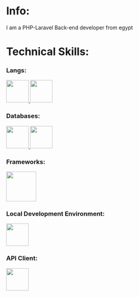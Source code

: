 <h1>Info:</h1>
<p>I am a PHP-Laravel Back-end developer from egypt</p>

<h1>Technical Skills:</h1>
<h3>Langs: </h3>
<a href="https://www.php.net/docs.php" target="__blank">
  <img src="https://pngimg.com/uploads/php/php_PNG35.png" width="60" height="60">
</a>
<a href="https://developer.mozilla.org/en-US/docs/Web/JavaScript" target="_blank">
  <img src="https://www.vectorlogo.zone/logos/javascript/javascript-icon.svg" width="60" height="60">
</a>

<h3>Databases: </h3>
<a href="https://www.mysql.com/" target="_blank">
  <img src="https://www.vectorlogo.zone/logos/mysql/mysql-official.svg" width="60" height="60">
</a>

<a href="https://sqlite.org/" target="_blank">
  <img src="https://www.vectorlogo.zone/logos/sqlite/sqlite-ar21.svg" width="60" height="60">
</a>

<h3>Frameworks: </h3>
<a href="https://laravel.com" target="_blank">
  <img src="https://www.logo.wine/a/logo/Laravel/Laravel-Logo.wine.svg" width="80" height="80">
</a>

<h3>Local Development Environment: </h3>
<a href="https://laragon.org/" target="_blank">
  <img src="https://cdn.worldvectorlogo.com/logos/laragon.svg" width="60" height="60">
</a>

<h3>API Client: </h3>
<a href="https://httpie.io/download" target="_blank">
  <img src="https://cdn.brandfetch.io/idLpDLO7HO/w/400/h/400/theme/dark/icon.jpeg?c=1dxbfHSJFAPEGdCLU4o5B" width="60" height="60">
</a>
<!--
**Abdallah-Medhat75/Abdallah-Medhat75** is a ✨ _special_ ✨ repository because its `README.md` (this file) appears on your GitHub profile.

Here are some ideas to get you started:

- 🔭 I’m currently working on ...
- 🌱 I’m currently learning ...
- 👯 I’m looking to collaborate on ...
- 🤔 I’m looking for help with ...
- 💬 Ask me about ...
- 📫 How to reach me: ...
- 😄 Pronouns: ...
- ⚡ Fun fact: ...
-->
